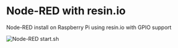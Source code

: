 # Node-RED with resin.io

Node-RED install on Raspberry Pi using resin.io with GPIO support

![Node-RED](https://photos-6.dropbox.com/t/2/AAAze2fJPosLBb7uYhIrqJtuUuEQnRCsD0tn6cuM_2uevw/12/4320090/png/32x32/1/_/1/2/Screenshot%202015-06-19%2010.45.46.png/CNrWhwIgASACIAMgBCAFIAYgBygBKAI/IaAflIekSdeKAHIBUpypJuuIPdZF-V5zMOiBFbW4LG4?size=1280x960&size_mode=2 "Node-RED with GPIO nodes")
start.sh

